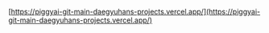[https://piggyai-git-main-daegyuhans-projects.vercel.app/](https://piggyai-git-main-daegyuhans-projects.vercel.app/)
 
